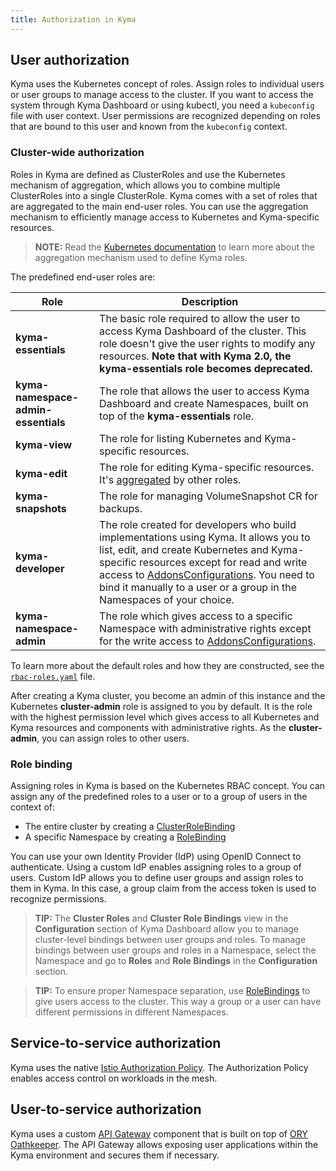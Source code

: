 ```yaml
---
title: Authorization in Kyma
---
```


## User authorization

Kyma uses the Kubernetes concept of roles. Assign roles to individual users or user groups to manage access to the cluster. If you want to access the system through Kyma Dashboard or using kubectl, you need a `kubeconfig` file with user context. User permissions are recognized depending on roles that are bound to this user and known from the `kubeconfig` context.

### Cluster-wide authorization

Roles in Kyma are defined as ClusterRoles and use the Kubernetes mechanism of aggregation, which allows you to combine multiple ClusterRoles into a single ClusterRole. Kyma comes with a set of roles that are aggregated to the main end-user roles. You can use the aggregation mechanism to efficiently manage access to Kubernetes and Kyma-specific resources.

>**NOTE:** Read the [Kubernetes documentation](https://kubernetes.io/docs/reference/access-authn-authz/rbac/#aggregated-clusterroles) to learn more about the aggregation mechanism used to define Kyma roles.

The predefined end-user roles are:

| Role | Description |
| --- | --- |
| **kyma-essentials** | The basic role required to allow the user to access Kyma Dashboard of the cluster. This role doesn't give the user rights to modify any resources. **Note that with Kyma 2.0, the kyma-essentials role becomes deprecated.** |
| **kyma-namespace-admin-essentials** | The role that allows the user to access Kyma Dashboard and create Namespaces, built on top of the **kyma-essentials** role. |
| **kyma-view** | The role for listing Kubernetes and Kyma-specific resources. |
| **kyma-edit** | The role for editing Kyma-specific resources. It's [aggregated](https://kubernetes.io/docs/reference/access-authn-authz/rbac/#aggregated-clusterroles) by other roles. |
| **kyma-snapshots** | The role for managing VolumeSnapshot CR for backups. |
| **kyma-developer** | The role created for developers who build implementations using Kyma. It allows you to list, edit, and create Kubernetes and Kyma-specific resources except for read and write access to [AddonsConfigurations](https://kyma-project-old.netlify.app/docs/components/helm-broker#custom-resource-addons-configuration). You need to bind it manually to a user or a group in the Namespaces of your choice. |
| **kyma-namespace-admin** | The role which gives access to a specific Namespace with administrative rights except for the write access to [AddonsConfigurations](https://kyma-project-old.netlify.app/docs/components/helm-broker#custom-resource-addons-configuration). |

To learn more about the default roles and how they are constructed, see the [`rbac-roles.yaml`](https://github.com/kyma-project/kyma/blob/master/resources/cluster-users/templates/rbac-roles.yaml) file.

After creating a Kyma cluster, you become an admin of this instance and the Kubernetes **cluster-admin** role is assigned to you by default. It is the role with the highest permission level which gives access to all Kubernetes and Kyma resources and components with administrative rights. As the **cluster-admin**, you can assign roles to other users.

### Role binding

Assigning roles in Kyma is based on the Kubernetes RBAC concept. You can assign any of the predefined roles to a user or to a group of users in the context of:

- The entire cluster by creating a [ClusterRoleBinding](https://kubernetes.io/docs/reference/access-authn-authz/rbac/#rolebinding-and-clusterrolebinding)
- A specific Namespace by creating a [RoleBinding](https://kubernetes.io/docs/reference/access-authn-authz/rbac/#rolebinding-and-clusterrolebinding)

You can use your own Identity Provider (IdP) using OpenID Connect to authenticate. Using a custom IdP enables assigning roles to a group of users. Custom IdP allows you to define user groups and assign roles to them in Kyma. In this case, a group claim from the access token is used to recognize permissions.

>**TIP:** The **Cluster Roles** and **Cluster Role Bindings** view in the **Configuration** section of Kyma Dashboard allow you to manage cluster-level bindings between user groups and roles. To manage bindings between user groups and roles in a Namespace, select the Namespace and go to **Roles** and **Role Bindings** in the **Configuration** section.

>**TIP:** To ensure proper Namespace separation, use [RoleBindings](https://kubernetes.io/docs/reference/access-authn-authz/rbac/#rolebinding-and-clusterrolebinding) to give users access to the cluster. This way a group or a user can have different permissions in different Namespaces.

## Service-to-service authorization

Kyma uses the native [Istio Authorization Policy](https://istio.io/latest/docs/reference/config/security/authorization-policy/). The Authorization Policy enables access control on workloads in the mesh.

## User-to-service authorization

Kyma uses a custom [API Gateway](../../01-overview/main-areas/api-exposure/apix-01-api-gateway.md) component that is built on top of [ORY Oathkeeper](https://www.ory.sh/oathkeeper/docs/). The API Gateway allows exposing user applications within the Kyma environment and secures them if necessary.
